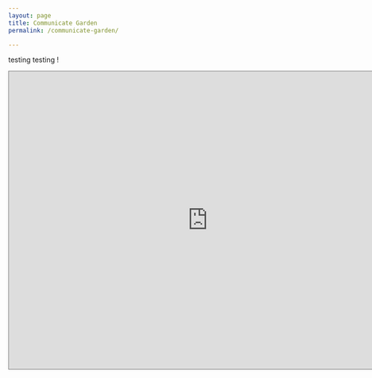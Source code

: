 ```yaml
---
layout: page
title: Communicate Garden
permalink: /communicate-garden/

---
```


testing testing !

<iframe src="https://calendar.google.com/calendar/embed?height=600&wkst=1&bgcolor=%23ffffff&ctz=Pacific%2FHonolulu&src=Y29tbXVuaWNhdGVnYXJkZW5AZ21haWwuY29t&src=ZW4udXNhI2hvbGlkYXlAZ3JvdXAudi5jYWxlbmRhci5nb29nbGUuY29t&color=%230B8043&color=%230B8043" style="border:solid 1px #777" width="800" height="600" frameborder="0" scrolling="no"></iframe>